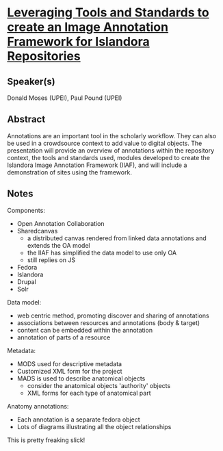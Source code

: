 [Leveraging Tools and Standards to create an Image Annotation Framework for Islandora Repositories](http://or2013.net/sessions/leveraging-tools-and-standards-create-image-annotation-framework-islandora-repositories)
===

Speaker(s)
---

Donald Moses (UPEI), Paul Pound (UPEI)

Abstract
---

Annotations are an important tool in the scholarly workflow. They can also be used in a crowdsource context to add value to digital objects. The presentation will provide an overview of annotations within the repository context, the tools and standards used, modules developed to create the Islandora Image Annotation Framework (IIAF), and will include a demonstration of sites using the framework.

Notes
---

Components:

* Open Annotation Collaboration
* Sharedcanvas
  * a distributed canvas rendered from linked data annotations and extends the OA model
  * the IIAF has simplified the data model to use only OA
  * still replies on JS
* Fedora
* Islandora
* Drupal
* Solr

Data model:

* web centric method, promoting discover and sharing of annotations
* associations between resources and annotations (body & target)
* content can be embedded within the annotation
* annotation of parts of a resource

Metadata:

* MODS used for descriptive metadata
* Customized XML form for the project
* MADS is used to describe anatomical objects
  * consider the anatomical objects 'authority' objects
  * XML forms for each type of anatomical part

Anatomy annotations:

* Each annotation is a separate fedora object
* Lots of diagrams illustrating all the object relationships

This is pretty freaking slick!
